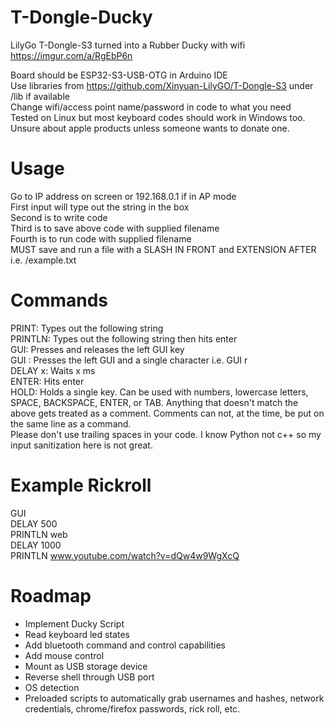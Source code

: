 # T-Dongle-Ducky
LilyGo T-Dongle-S3 turned into a Rubber Ducky with wifi https://imgur.com/a/RgEbP6n  

Board should be ESP32-S3-USB-OTG in Arduino IDE  
Use libraries from https://github.com/Xinyuan-LilyGO/T-Dongle-S3 under /lib if available  
Change wifi/access point name/password in code to what you need  
Tested on Linux but most keyboard codes should work in Windows too. Unsure about apple products unless someone wants to donate one.  

# Usage

Go to IP address on screen or 192.168.0.1 if in AP mode  
First input will type out the string in the box  
Second is to write code  
Third is to save above code with supplied filename  
Fourth is to run code with supplied filename  
MUST save and run a file with a SLASH IN FRONT and EXTENSION AFTER i.e. /example.txt  

# Commands 
PRINT:  Types out the following string  
PRINTLN: Types out the following string then hits enter  
GUI: Presses and releases the left GUI key  
GUI <character>: Presses the left GUI and a single character i.e. GUI r  
DELAY x: Waits x ms  
ENTER: Hits enter  
HOLD: Holds a single key. Can be used with numbers, lowercase letters, SPACE, BACKSPACE, ENTER, or TAB.
Anything that doesn't match the above gets treated as a comment. Comments can not, at the time, be put on the same line as a command.  
Please don't use trailing spaces in your code. I know Python not c++ so my input sanitization here is not great.  

# Example Rickroll
GUI  
DELAY 500  
PRINTLN web  
DELAY 1000  
PRINTLN www.youtube.com/watch?v=dQw4w9WgXcQ  

# Roadmap  
- Implement Ducky Script  
- Read keyboard led states  
- Add bluetooth command and control capabilities
- Add mouse control  
- Mount as USB storage device  
- Reverse shell through USB port  
- OS detection  
- Preloaded scripts to automatically grab usernames and hashes, network credentials, chrome/firefox passwords, rick roll, etc. 
